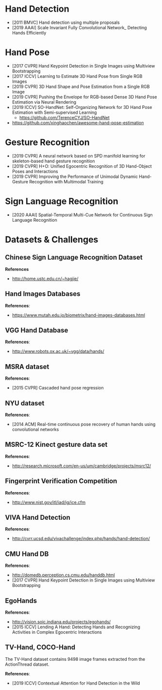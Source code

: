 # Hand Detection
- [2011 BMVC] Hand detection using multiple proposals  
- [2019 AAAI] Scale Invariant Fully Convolutional Network_ Detecting Hands Efficiently


# Hand Pose
- [2017 CVPR] Hand Keypoint Detection in Single Images using Multiview Bootstrapping
- [2017 ICCV] Learning to Estimate 3D Hand Pose from Single RGB Images
- [2019 CVPR] 3D Hand Shape and Pose Estimation from a Single RGB Image
- [2019 CVPR] Pushing the Envelope for RGB-based Dense 3D Hand Pose Estimation via Neural Rendering
- [2019 ICCV] SO-HandNet: Self-Organizing Network for 3D Hand Pose Estimation with Semi-supervised Learning
    - https://github.com/TerenceCYJ/SO-HandNet
- https://github.com/xinghaochen/awesome-hand-pose-estimation


# Gesture Recognition
- [2019 CVPR] A neural network based on SPD manifold learning for skeleton-based hand gesture recognition
- [2019 CVPR] H+O: Unified Egocentric Recognition of 3D Hand-Object Poses and Interactions
- [2019 CVPR] Improving the Performance of Unimodal Dynamic Hand-Gesture Recognition with Multimodal Training

# Sign Language Recognition
- [2020 AAAI] Spatial-Temporal Multi-Cue Network for Continuous Sign Language Recognition


# Datasets & Challenges

## Chinese Sign Language Recognition Dataset
**References**
- http://home.ustc.edu.cn/~hagjie/

## Hand Images Databases
**References**:
- https://www.mutah.edu.jo/biometrix/hand-images-databases.html

## VGG Hand Database
**References**:
- http://www.robots.ox.ac.uk/~vgg/data/hands/

## MSRA dataset
**References**:
- [2015 CVPR] Cascaded hand pose regression

## NYU dataset
**References**:
- [2014 ACM] Real-time continuous pose recovery of human hands using convolutional networks

## MSRC-12 Kinect gesture data set
**References**:
- http://research.microsoft.com/en-us/um/cambridge/projects/msrc12/

## Fingerprint Verification Competition
**References**:
- http://www.nist.gov/itl/iad/ig/ice.cfm

## VIVA Hand Detection
**References**:
- http://cvrr.ucsd.edu/vivachallenge/index.php/hands/hand-detection/

## CMU Hand DB
**References**:
- http://domedb.perception.cs.cmu.edu/handdb.html
- [2017 CVPR] Hand Keypoint Detection in Single Images using Multiview Bootstrapping 

## EgoHands
**References**:
- http://vision.soic.indiana.edu/projects/egohands/
- [2015 ICCV] Lending A Hand: Detecting Hands and Recognizing Activities in Complex Egocentric Interactions

## TV-Hand, COCO-Hand 
The TV-Hand dataset contains 9498 image frames extracted from the ActionThread dataset.

**References**:
- [2019 ICCV] Contextual Attention for Hand Detection in the Wild

